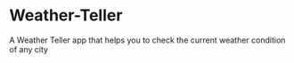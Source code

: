 # Weather-Teller
A Weather Teller app that helps you to check the current weather condition of any city 
